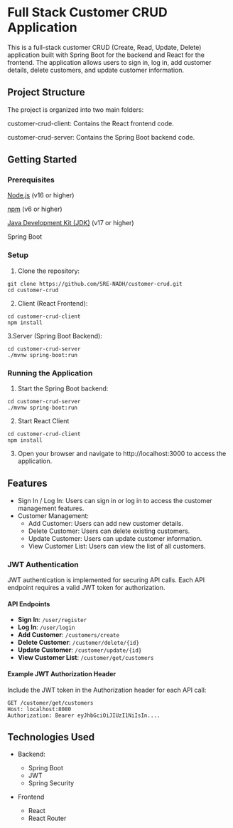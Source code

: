 # Full Stack Customer CRUD Application
This is a full-stack customer CRUD (Create, Read, Update, Delete) application built with Spring Boot for the backend and React for the frontend. The application allows users to sign in, log in, add customer details, delete customers, and update customer information.

## Project Structure
The project is organized into two main folders: 

customer-crud-client: Contains the React frontend code.

customer-crud-server: Contains the Spring Boot backend code.

## Getting Started
### Prerequisites

[Node.js](https://nodejs.org/en) (v16 or higher)

[npm](https://www.npmjs.com/) (v6 or higher)

[Java Development Kit (JDK)]() (v17 or higher)

Spring Boot

### Setup
1. Clone the repository:

```
git clone https://github.com/SRE-NADH/customer-crud.git
cd customer-crud
```


2. Client (React Frontend):
```
cd customer-crud-client
npm install
```

3.Server (Spring Boot Backend):
```
cd customer-crud-server
./mvnw spring-boot:run
```


### Running the Application

1. Start the Spring Boot backend:

```
cd customer-crud-server
./mvnw spring-boot:run
```   

2. Start React Client
```
cd customer-crud-client
npm install
```

3. Open your browser and navigate to http://localhost:3000 to access the application.

## Features
* Sign In / Log In: Users can sign in or log in to access the customer management features.
* Customer Management:
  * Add Customer: Users can add new customer details.
  * Delete Customer: Users can delete existing customers.
  * Update Customer: Users can update customer information.
  * View Customer List: Users can view the list of all customers.
### JWT Authentication

JWT authentication is implemented for securing API calls. Each API endpoint requires a valid JWT token for authorization.

#### API Endpoints

- **Sign In**: `/user/register`
- **Log In**: `/user/login`
- **Add Customer**: `/customers/create`
- **Delete Customer**: `/customer/delete/{id}`
- **Update Customer**: `/customer/update/{id}`
- **View Customer List**: `/customer/get/customers`    
#### Example JWT Authorization Header

Include the JWT token in the Authorization header for each API call:

```http
GET /customer/get/customers 
Host: localhost:8080
Authorization: Bearer eyJhbGciOiJIUzI1NiIsIn....
```

## Technologies Used
* Backend:
  * Spring Boot
  * JWT
  * Spring Security

* Frontend
   * React
   * React Router    

